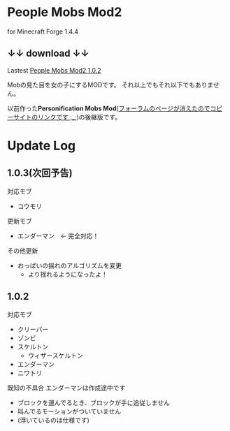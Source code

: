 # People Mobs Mod2
for Minecraft Forge 1.4.4

## ↓↓ download ↓↓
Lastest [People Mobs Mod2 1.0.2](https://github.com/super-amateur/peoplemobsmod2/raw/master/peoplemobsmod2-0.1.2.jar)

Mobの見た目を女の子にするMODです。
それ以上でもそれ以下でもありません。

以前作った**Personification Mobs Mod**([フォーラムのページが消えたのでコピーサイトのリンクです ;_;](http://www.9minecraft.net/people-mobs-mod/))の後継版です。

# Update Log
## 1.0.3(次回予告)
対応モブ
- コウモリ

更新モブ
- エンダーマン　← 完全対応！

その他更新
- おっぱいの揺れのアルゴリズムを変更
    - より揺れるようになったよ！

## 1.0.2
対応モブ
- クリーパー
- ゾンビ
- スケルトン
    - ウィザースケルトン
- エンダーマン
- ニワトリ

既知の不具合
エンダーマンは作成途中です
- ブロックを運んでるとき、ブロックが手に追従しません
- 叫んでるモーションがついていません
- (浮いているのは仕様です)
